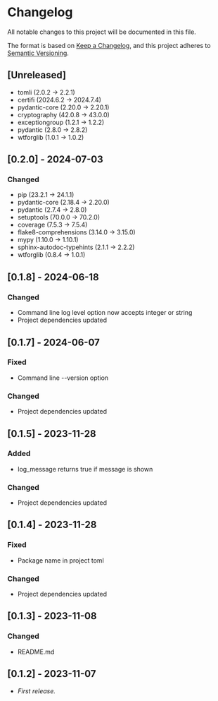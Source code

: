 <!-- markdownlint-configure-file { "MD024": false } -->
# Changelog

All notable changes to this project will be documented in this file.

The format is based on [Keep a Changelog](https://keepachangelog.com/en/1.1.0/),
and this project adheres to [Semantic Versioning](https://semver.org/spec/v2.0.0.html).

## [Unreleased]

- tomli (2.0.2 -> 2.2.1)
- certifi (2024.6.2 -> 2024.7.4)
- pydantic-core (2.20.0 -> 2.20.1)
- cryptography (42.0.8 -> 43.0.0)
- exceptiongroup (1.2.1 -> 1.2.2)
- pydantic (2.8.0 -> 2.8.2)
- wtforglib (1.0.1 -> 1.0.2)

## [0.2.0] - 2024-07-03

### Changed

- pip (23.2.1 -> 24.1.1)
- pydantic-core (2.18.4 -> 2.20.0)
- pydantic (2.7.4 -> 2.8.0)
- setuptools (70.0.0 -> 70.2.0)
- coverage (7.5.3 -> 7.5.4)
- flake8-comprehensions (3.14.0 -> 3.15.0)
- mypy (1.10.0 -> 1.10.1)
- sphinx-autodoc-typehints (2.1.1 -> 2.2.2)
- wtforglib (0.8.4 -> 1.0.1)

## [0.1.8] - 2024-06-18

### Changed

- Command line log level option now accepts integer or string
- Project dependencies updated

## [0.1.7] - 2024-06-07

### Fixed

- Command line --version option

### Changed

- Project dependencies updated

## [0.1.5] - 2023-11-28

### Added

- log_message returns true if message is shown

### Changed

- Project dependencies updated

## [0.1.4] - 2023-11-28

### Fixed

- Package name in project toml

### Changed

- Project dependencies updated

## [0.1.3] - 2023-11-08

### Changed

- README.md

## [0.1.2] - 2023-11-07

- _First release._
